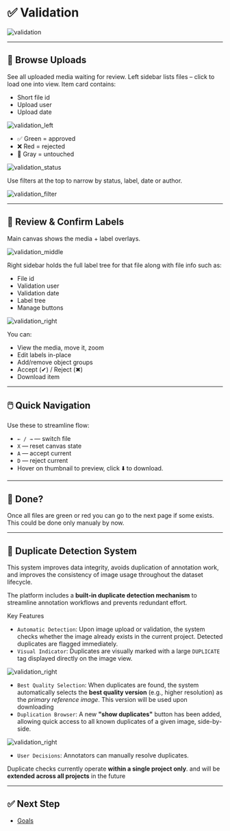 # ✅ Validation

<img src="/docs/assets/" alt="validation">

---

## 📂 Browse Uploads

See all uploaded media waiting for review.
Left sidebar lists files – click to load one into view.
Item card contains:
- Short file id
- Upload user
- Upload date

<img src="/docs/assets/" alt="validation_left">


- ✅ Green = approved
- ❌ Red = rejected
- 🔵 Gray = untouched

<img src="/docs/assets/" alt="validation_status">

Use filters at the top to narrow by status, label, date or author.

<img src="/docs/assets/" alt="validation_filter">

---

## 🎯 Review & Confirm Labels

Main canvas shows the media + label overlays.

<img src="/docs/assets/" alt="validation_middle">

Right sidebar holds the full label tree for that file along with file info such as:

- File id
- Validation user
- Validation date
- Label tree
- Manage buttons

<img src="/docs/assets/" alt="validation_right">

You can:

- View the media, move it, zoom
- Edit labels in-place
- Add/remove object groups
- Accept (✔) / Reject (✖)
- Download item

---

## 🖱️ Quick Navigation

Use these to streamline flow:

- `← / →` — switch file
- `X` — reset canvas state
- `A` — accept current
- `D` — reject current
- Hover on thumbnail to preview, click ⬇️ to download.

---

## 🧭 Done?

Once all files are green or red you can go to the next page if some exists.
This could be done only manualy by now.

---

## 🧬 Duplicate Detection System

This system improves data integrity, avoids duplication of annotation work, and improves the consistency of image usage throughout the dataset lifecycle.

The platform includes a **built-in duplicate detection mechanism** to streamline annotation workflows and prevents redundant effort.



Key Features
- `Automatic Detection`: Upon image upload or validation, the system checks whether the image already exists in the current project. Detected duplicates are flagged immediately.
- `Visual Indicator`: Duplicates are visually marked with a large `DUPLICATE` tag displayed directly on the image view.

<img src="/docs/assets/" alt="validation_right">

- `Best Quality Selection`: When duplicates are found, the system automatically selects the **best quality version** (e.g., higher resolution) as the *primary reference image*. This version will be used upon downloading
- `Duplication Browser`: A new **"show duplicates"** button has been added, allowing quick access to all known duplicates of a given image, side-by-side.

<img src="/docs/assets/" alt="validation_right">

- `User Decisions`: Annotators can manually resolve duplicates.

Duplicate checks currently operate **within a single project only**.
and will be **extended across all projects** in the future

---

## ✅ Next Step

- [Goals](/docs/goals.md)
